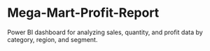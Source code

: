 # Mega-Mart-Profit-Report
Power BI dashboard for analyzing sales, quantity, and profit data by category, region, and segment.
